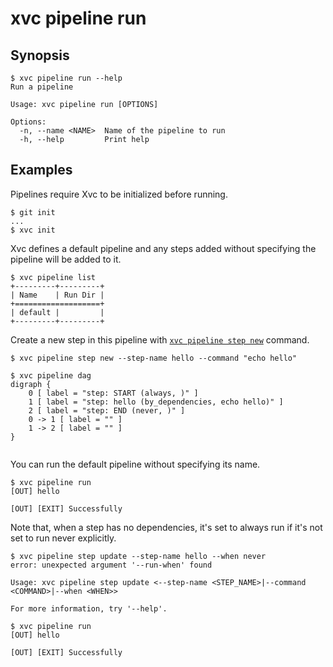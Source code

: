 # xvc pipeline run

## Synopsis

```console
$ xvc pipeline run --help
Run a pipeline

Usage: xvc pipeline run [OPTIONS]

Options:
  -n, --name <NAME>  Name of the pipeline to run
  -h, --help         Print help

```

## Examples

Pipelines require Xvc to be initialized before running.

```console
$ git init
...
$ xvc init
```

Xvc defines a default pipeline and any steps added without specifying the pipeline will be added to it.

```console
$ xvc pipeline list
+---------+---------+
| Name    | Run Dir |
+===================+
| default |         |
+---------+---------+

```

Create a new step in this pipeline with [`xvc pipeline step new`](/ref/xvc-pipeline-step-new.md) command.

```console
$ xvc pipeline step new --step-name hello --command "echo hello"
```

```console
$ xvc pipeline dag
digraph {
    0 [ label = "step: START (always, )" ]
    1 [ label = "step: hello (by_dependencies, echo hello)" ]
    2 [ label = "step: END (never, )" ]
    0 -> 1 [ label = "" ]
    1 -> 2 [ label = "" ]
}


```


You can run the default pipeline without specifying its name.

```console
$ xvc pipeline run
[OUT] hello

[OUT] [EXIT] Successfully

```

Note that, when a step has no dependencies, it's set to always run if it's not set to run never explicitly.

```console
$ xvc pipeline step update --step-name hello --when never
error: unexpected argument '--run-when' found

Usage: xvc pipeline step update <--step-name <STEP_NAME>|--command <COMMAND>|--when <WHEN>>

For more information, try '--help'.

$ xvc pipeline run
[OUT] hello

[OUT] [EXIT] Successfully

```


